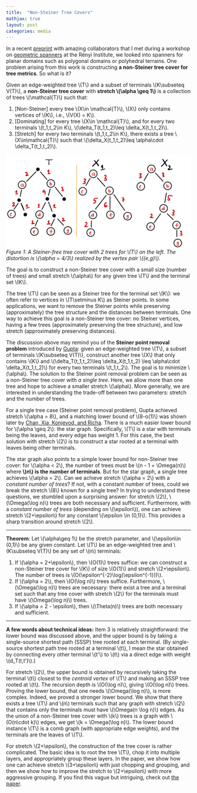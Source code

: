```yaml
---
title:  "Non-Steiner Tree Covers"
mathjax: true
layout: post
categories: media
---
```



In a recent [preprint](https://arxiv.org/abs/2404.05045) with amazing collaborators that I met during a workshop on  [geometric spanners](https://erdoscenter.renyi.hu/events/focused-week-geometric-spanners) at the Rényi Institute, we looked into spanners for planar domains such as polygonal domains or polyhedral terrains. One problem arising from this work is constructing **a non-Steiner tree cover for tree metrics**. So what is it?

Given an edge-weighted tree \\(T\\) and a subset of terminals \\(K\subseteq V(T)\\), a **non-Steiner tree cover** with **stretch \\(\alpha \geq 1\\)** is a collection of trees \\(\mathcal{T}\\) such that: 

1. [Non-Steiner] every tree \\(X\in \mathcal{T}\\), \\(X\\) only contains vertices of \\(K\\), i.e., \\(V(X) = K\\).
1. [Dominating] for every tree \\(X\in \mathcal{T}\\), and for every two terminals \\(t_1,t_2\in K\\), \\(\delta_T(t_1,t_2)\leq \delta_X(t_1,t_2)\\).
2. [Stretch] for every two terminals \\(t_1,t_2\in K\\), there exists a tree \\(X\in\mathcal{T}\\) such that \\(\delta_X(t_1,t_2)\leq \alpha\cdot \delta_T(t_1,t_2)\\).


![TreeSfCover](/assets/figs/TreeSfCover.png)
*Figure 1: A Steiner-free tree cover with 2 trees for \\(T\\) on the left. The distortion is \\(\alpha = 4/3\\) realized by the vertex pair \\(\{e,g\}\\).*

The goal is to construct a non-Steiner tree cover with a small size (number of trees) and small stretch \\(\alpha\\) for any given tree \\(T\\) and the terminal set \\(K\\). 

The tree \\(T\\) can be seen as a Steiner tree for the terminal set \\(K\\): we often refer to vertices in \\(T\setminus K\\) as Steiner points. In some applications, we want to remove the Steiner points while preserving (approximately) the tree structure and the distances between terminals. One way to achieve this goal is a non-Steiner tree cover: no Steiner vertices, having a few trees (approximately preserving the tree structure), and low stretch (approximately preserving distances).

The discussion above may remind you of the **Steiner point removal problem** introduced by [Gupta](https://www.cs.cmu.edu/~anupamg/papers/soda01.pdf): given an edge-weighted tree \\(T\\), a subset of terminals \\(K\subseteq V(T)\\), construct another tree \\(X\\) that only contains \\(K\\) and  \\(\delta_T(t_1,t_2)\leq \delta_X(t_1,t_2) \leq \alpha\cdot \delta_X(t_1,t_2)\\) for every two terminals \\(t_1,t_2\\). The goal is to minimize \\(\alpha\\). The solution to the Steiner point removal problem can be seen as a non-Steiner tree cover with *a single tree*. Here, we allow more than one tree and hope to achieve a smaller stretch \\(\alpha\\). More generally, we are interested in understanding the trade-off between two parameters: stretch and the number of trees.


For a single tree case (Steiner point removal problem), Gupta achieved stretch \\(\alpha = 8\\), and a matching lower bound of \\(8-o(1)\\) was shown later by [Chan, Xia, Konjevod, and Richa](https://link.springer.com/chapter/10.1007/11830924_9). There is a much easier lower bound for \\(\alpha \geq 2\\): the star graph. Specifically, \\(T\\) is a star with terminals being the leaves, and every edge has weight 1. For this case, the best solution with stretch \\(2\\) is to construct a star rooted at a terminal with leaves being other terminals. 

The star graph also points to a simple lower bound for non-Steiner tree cover: for \\(\alpha < 2\\), the number of trees must be \\(n - 1 = \Omega(n)\\) where **\\)n\\) is the number of terminals**. But for the star graph, a single tree achieves \\(\alpha = 2\\). Can we achieve stretch \\(\alpha = 2\\) with a *constant number of trees*? If not, with a constant number of trees, could we break the stretch \\(8\\) known for a single tree? In trying to understand these questions, we stumbled upon a surprising answer:  for stretch \\(2\\),  \\(\Omega(\log n)\\) trees are both necessary and sufficient. Furthermore, with a *constant number of trees* (depending on \\(\epsilon\\)), one can achieve stretch \\(2+\epsilon\\) for any constant \\(\epsilon \in (0,1)\\). This provides a sharp transition around stretch \\(2\\). 


***
**Theorem**: Let \\(\alpha\geq 1\\) be the stretch parameter, and \\(\epsilon\in (0,1)\\) be any given constant. Let \\(T\\) be an edge-weighted tree and  \\(K\subseteq V(T)\\) be any set of \\(n\\) terminals:
1.  If \\(\alpha = 2+\epsilon\\), then \\(O(1)\\) trees suffice: we can construct a non-Steiner tree cover for \\(K\\) of size  \\(O(1)\\) and stretch \\(2+\epsilon\\). The number of trees is \\(O(\epsilon^{-2}\log(\epsilon^{-1}))\\).
2. If \\(\alpha = 2\\), then \\(O(\log n)\\) trees suffice.  Furthermore, \\(\Omega(\log n)\\) trees are necessary: there exist a tree and a terminal set such that any tree cover with stretch \\(2\\) for the terminals must have \\(\Omega(\log n)\\) trees. 
3. If \\(\alpha = 2 - \epsilon\\), then \\(\Theta(n)\\) trees are both necessary and sufficient. 

***

**A few words about technical ideas:** Item 3 is relatively straightforward: the lower bound was discussed above, and the upper bound is by taking a single-source shortest path (SSSP) tree rooted at each terminal. (By single-source shortest path tree rooted at a terminal \\(t\\), I mean the star  obtained by connecting every other terminal \\(t'\\) to \\(t\\) via a direct edge with weight \\(d_T(t,t')\\).) 

For stretch \\(2\\), the upper bound is obtained by recursively taking the terminal \\(t\\) closest to the *centroid vertex* of \\(T\\) and making an SSSP tree rooted at \\(t\\). The recursion depth is \\(O(\log n)\\), giving \\(O(\log n)\\) trees. Proving the lower bound, that one needs \\(\Omega(\log n)\\), is more complex. Indeed, we proved a stronger lower bound. We show that there exists a tree \\(T\\) and \\(n\\) terminals such that any graph with stretch \\(2\\) that contains only the terminals must have \\(\Omega(n \log n)\\) edges. As the union of a non-Steiner tree cover with \\(k\\) trees is a graph with \\(O(n\cdot k)\\) edges, we get \\(k = \Omega(\log n)\\). The lower bound instance \\(T\\) is a comb graph (with appropriate edge weights), and the terminals are the leaves of \\(T\\).

For stretch \\(2+\epsilon\\), the construction of the tree cover is rather complicated. The basic idea is to root the tree \\(T\\), chop it into multiple layers, and appropriately group these layers. In the paper, we show how one can achieve stretch \\(3+\epsilon\\) with just chopping and grouping, and then we show how to improve the stretch to \\(2+\epsilon\\) with more aggressive grouping. If you find this vague but intriguing, check out [the paper](https://arxiv.org/abs/2404.05045). 

